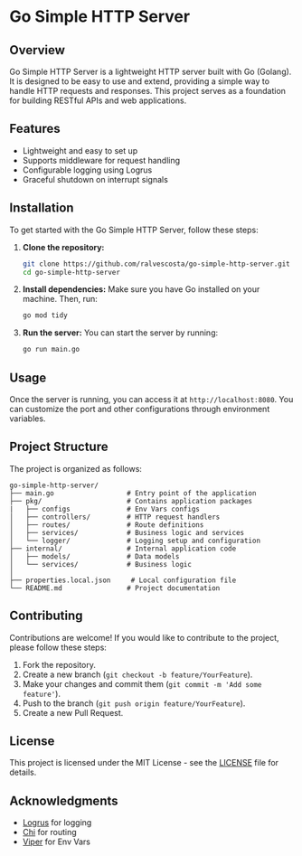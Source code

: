 # Go Simple HTTP Server

## Overview

Go Simple HTTP Server is a lightweight HTTP server built with Go (Golang). It is designed to be easy to use and extend, providing a simple way to handle HTTP requests and responses. This project serves as a foundation for building RESTful APIs and web applications.

## Features

- Lightweight and easy to set up
- Supports middleware for request handling
- Configurable logging using Logrus
- Graceful shutdown on interrupt signals

## Installation

To get started with the Go Simple HTTP Server, follow these steps:

1. **Clone the repository:**
   ```bash
   git clone https://github.com/ralvescosta/go-simple-http-server.git
   cd go-simple-http-server
   ```

2. **Install dependencies:**
   Make sure you have Go installed on your machine. Then, run:
   ```bash
   go mod tidy
   ```

3. **Run the server:**
   You can start the server by running:
   ```bash
   go run main.go
   ```

## Usage

Once the server is running, you can access it at `http://localhost:8080`. You can customize the port and other configurations through environment variables.

## Project Structure

The project is organized as follows:

```
go-simple-http-server/
├── main.go                  # Entry point of the application
├── pkg/                     # Contains application packages
|   ├── configs              # Env Vars configs
│   ├── controllers/         # HTTP request handlers
│   ├── routes/              # Route definitions
│   ├── services/            # Business logic and services
│   └── logger/              # Logging setup and configuration
├── internal/                # Internal application code
│   ├── models/              # Data models
│   └── services/            # Business logic
│
├── properties.local.json     # Local configuration file
└── README.md                # Project documentation
```

## Contributing

Contributions are welcome! If you would like to contribute to the project, please follow these steps:

1. Fork the repository.
2. Create a new branch (`git checkout -b feature/YourFeature`).
3. Make your changes and commit them (`git commit -m 'Add some feature'`).
4. Push to the branch (`git push origin feature/YourFeature`).
5. Create a new Pull Request.

## License

This project is licensed under the MIT License - see the [LICENSE](LICENSE) file for details.

## Acknowledgments

- [Logrus](https://github.com/sirupsen/logrus) for logging
- [Chi](https://github.com/go-chi/chi) for routing
- [Viper](https://github.com/spf13/viper) for Env Vars
